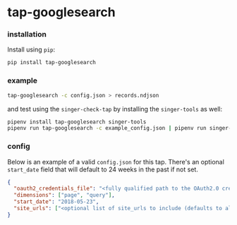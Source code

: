 # tap-googlesearch

### installation

Install using `pip`:

```bash
pip install tap-googlesearch
```

### example

```bash
tap-googlesearch -c config.json > records.ndjson
```

and test using the `singer-check-tap` by installing the `singer-tools` as well:

```bash
pipenv install tap-googlesearch singer-tools
pipenv run tap-googlesearch -c example_config.json | pipenv run singer-check-tap
```

### config

Below is an example of a valid `config.json` for this tap. There's an optional `start_date` field that will default to 24 weeks in the past if not set.

```json
{
  "oauth2_credentials_file": "<fully qualified path to the OAuth2.0 credentials file>",
  "dimensions": ["page", "query"],
  "start_date": "2018-05-23",
  "site_urls": ["<optional list of site_urls to include (defaults to all)>"]
}
```
